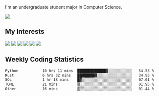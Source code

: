 I'm an undergraduate student major in Computer Science.

![](https://github-readme-stats.vercel.app/api?username=littzhch&theme=radical)

## My Interests

![](https://img.shields.io/badge/Python-3776AB?style=flat&labelColor=FFD43B&logoColor=3776AB&logo=python)
![](https://img.shields.io/badge/C-00599C?style=flat&labelColor=01427d&logoColor=6295cb&logo=c)
![](https://img.shields.io/badge/Rust-ffffff?style=flat&labelColor=ffffff&logoColor=000000&logo=rust)
![](https://img.shields.io/badge/LaTeX-008080?style=flat&labelColor=eeece5&logoColor=008080&logo=latex)
![](https://img.shields.io/badge/OpenGL-5487b2?style=flat&labelColor=ffffff&logoColor=5487b2&logo=opengl)
![](https://img.shields.io/badge/archlinux-1793d1?style=flat&labelColor=333333&logoColor=1793d1&logo=archlinux)

## Weekly Coding Statistics
<!--START_SECTION:waka-->

```txt
Python           10 hrs 11 mins  █████████████▓░░░░░░░░░░░   54.53 %
Rust             6 hrs 32 mins   ████████▓░░░░░░░░░░░░░░░░   34.93 %
SQL              1 hr 18 mins    █▓░░░░░░░░░░░░░░░░░░░░░░░   07.01 %
TOML             21 mins         ▒░░░░░░░░░░░░░░░░░░░░░░░░   01.95 %
Other            16 mins         ▒░░░░░░░░░░░░░░░░░░░░░░░░   01.44 %
```

<!--END_SECTION:waka-->
